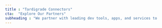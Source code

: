 ```yaml
---
title : "Tardigrade Connectors"
cta:  "Explore Our Partners"
subheading : "We partner with leading dev tools, apps, and services to reach the masses with decentralized cloud storage that’s secure, affordable, durable, and drop-in compatible."
---
```

